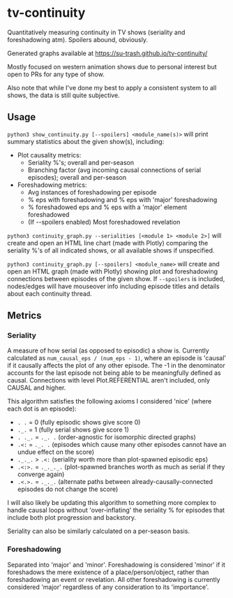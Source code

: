 # tv-continuity
Quantitatively measuring continuity in TV shows (seriality and foreshadowing atm). Spoilers abound, obviously.

Generated graphs available at https://su-trash.github.io/tv-continuity/

Mostly focused on western animation shows due to personal interest but open to PRs for any type of show.

Also note that while I've done my best to apply a consistent system to all shows, the data is still quite subjective.

## Usage
`python3 show_continuity.py [--spoilers] <module_name(s)>`
will print summary statistics about the given show(s), including:
* Plot causality metrics:
    * Seriality %'s; overall and per-season
    * Branching factor (avg incoming causal connections of serial episodes); overall and per-season
* Foreshadowing metrics:
    * Avg instances of foreshadowing per episode
    * % eps with foreshadowing and % eps with 'major' foreshadowing
    * % foreshadowed eps and % eps with a 'major' element foreshadowed
    * (If --spoilers enabled) Most foreshadowed revelation

`python3 continuity_graph.py --serialities [<module 1> <module 2>]`
will create and open an HTML line chart (made with Plotly) comparing the seriality %'s of all
indicated shows, or all available shows if unspecified.

`python3 continuity_graph.py [--spoilers] <module_name>`
will create and open an HTML graph (made with Plotly) showing plot and foreshadowing connections
between episodes of the given show. If `--spoilers` is included, nodes/edges will have
mouseover info including episode titles and details about each continuity thread.

## Metrics
### Seriality
A measure of how serial (as opposed to episodic) a show is.
Currently calculated as `num_causal_eps / (num_eps - 1)`, where an episode is 'causal' if it causally
affects the plot of any other episode. The -1 in the denominator accounts for the last episode not being able to be
meaningfully defined as causal. Connections with level Plot.REFERENTIAL aren't included, only CAUSAL and higher.

This algorithm satisfies the following axioms I considered 'nice' (where each dot is an episode):
* `. .` = 0           (fully episodic shows give score 0)
* `._.` = 1           (fully serial shows give score 1)
* `. ._.` = `._. .`   (order-agnostic for isomorphic directed graphs)
* `.<:` = `._. .`     (episodes which cause many other episodes cannot have an undue effect on the score)
* `._._.` > `.<:`     (seriality worth more than plot-spawned episodic eps)
* `.<:>.` = `._._._.` (plot-spawned branches worth as much as serial if they converge again)
* `.<.>.` = `._._.`   (alternate paths between already-causally-connected episodes do not change the score)

I will also likely be updating this algorithm to something more complex to handle causal loops without
'over-inflating' the seriality % for episodes that include both plot progression and backstory.

Seriality can also be similarly calculated on a per-season basis.

### Foreshadowing
Separated into 'major' and 'minor'. Foreshadowing is considered 'minor' if it foreshadows the
mere existence of a place/person/object, rather than foreshadowing an event or revelation.
All other foreshadowing is currently considered 'major' regardless of any consideration to its
'importance'.
